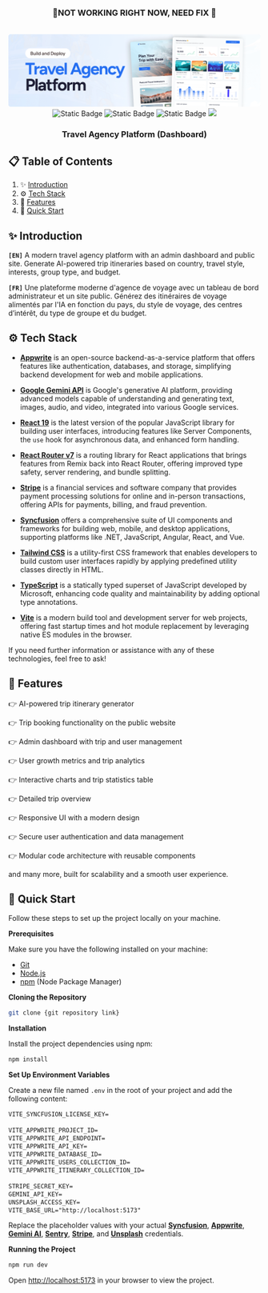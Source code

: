 <div align="center">
  <h3 align="center">🚧NOT WORKING RIGHT NOW, NEED FIX 🚧</h3>
  <br />
    <a href="https://tourvisto-fv.vercel.app" target="_blank">
      <img src="public/assets/images/readme.png" alt="Project Banner">
    </a>
  <br />
  <div>
    <img alt="Static Badge" src="https://img.shields.io/badge/React-4c84f3?style=for-the-badge&logo=react&logoColor=white">
    <img alt="Static Badge" src="https://img.shields.io/badge/Appwrite-f05695?style=for-the-badge&logo=appwrite&logoColor=white">
    <img alt="Static Badge" src="https://img.shields.io/badge/Syncfusion-181758?style=for-the-badge&logoColor=white">
    <img src="https://img.shields.io/badge/-Tailwind_CSS-38B2AC?style=for-the-badge&logo=tailwind-css&logoColor=white" />
  </div>
  <h3 align="center">Travel Agency Platform (Dashboard)</h3>
</div>

## 📋 <a name="table">Table of Contents</a>

1. ✨ [Introduction](#introduction)
2. ⚙️ [Tech Stack](#tech-stack)
3. 📝 [Features](#features)
4. 🚀 [Quick Start](#quick-start)

## <a name="introduction">✨ Introduction</a>

**`[EN]`** A modern travel agency platform with an admin dashboard and public site. Generate AI-powered trip itineraries based on country, travel style, interests, group type, and budget.

**`[FR]`** Une plateforme moderne d'agence de voyage avec un tableau de bord administrateur et un site public. Générez des itinéraires de voyage alimentés par l'IA en fonction du pays, du style de voyage, des centres d’intérêt, du type de groupe et du budget.


## <a name="tech-stack">⚙️ Tech Stack</a>

- **[Appwrite](https://appwrite.io/)** is an open-source backend-as-a-service platform that offers features like authentication, databases, and storage, simplifying backend development for web and mobile applications. 

- **[Google Gemini API](https://developers.google.com/gemini)** is Google's generative AI platform, providing advanced models capable of understanding and generating text, images, audio, and video, integrated into various Google services. 

- **[React 19](https://reactjs.org/)** is the latest version of the popular JavaScript library for building user interfaces, introducing features like Server Components, the `use` hook for asynchronous data, and enhanced form handling. 

- **[React Router v7](https://remix.run/blog/react-router-v7)** is a routing library for React applications that brings features from Remix back into React Router, offering improved type safety, server rendering, and bundle splitting. 

- **[Stripe](https://stripe.com/)** is a financial services and software company that provides payment processing solutions for online and in-person transactions, offering APIs for payments, billing, and fraud prevention. 

- **[Syncfusion](https://www.syncfusion.com/)** offers a comprehensive suite of UI components and frameworks for building web, mobile, and desktop applications, supporting platforms like .NET, JavaScript, Angular, React, and Vue.

- **[Tailwind CSS](https://tailwindcss.com/)** is a utility-first CSS framework that enables developers to build custom user interfaces rapidly by applying predefined utility classes directly in HTML. 

- **[TypeScript](https://www.typescriptlang.org/)** is a statically typed superset of JavaScript developed by Microsoft, enhancing code quality and maintainability by adding optional type annotations. 

- **[Vite](https://vitejs.dev/)** is a modern build tool and development server for web projects, offering fast startup times and hot module replacement by leveraging native ES modules in the browser.

If you need further information or assistance with any of these technologies, feel free to ask! 


## <a name="features">📝 Features</a>


👉 AI-powered trip itinerary generator

👉 Trip booking functionality on the public website

👉 Admin dashboard with trip and user management

👉 User growth metrics and trip analytics

👉 Interactive charts and trip statistics table

👉 Detailed trip overview

👉 Responsive UI with a modern design

👉 Secure user authentication and data management

👉 Modular code architecture with reusable components

and many more, built for scalability and a smooth user experience.

## <a name="quick-start">🚀 Quick Start</a>

Follow these steps to set up the project locally on your machine.

**Prerequisites**

Make sure you have the following installed on your machine:

- [Git](https://git-scm.com/)
- [Node.js](https://nodejs.org/en)
- [npm](https://www.npmjs.com/) (Node Package Manager)

**Cloning the Repository**

```bash
git clone {git repository link}
```

**Installation**

Install the project dependencies using npm:

```bash
npm install
```

**Set Up Environment Variables**

Create a new file named `.env` in the root of your project and add the following content:

```env
VITE_SYNCFUSION_LICENSE_KEY=

VITE_APPWRITE_PROJECT_ID=
VITE_APPWRITE_API_ENDPOINT=
VITE_APPWRITE_API_KEY=
VITE_APPWRITE_DATABASE_ID=
VITE_APPWRITE_USERS_COLLECTION_ID=
VITE_APPWRITE_ITINERARY_COLLECTION_ID=

STRIPE_SECRET_KEY=
GEMINI_API_KEY=
UNSPLASH_ACCESS_KEY=
VITE_BASE_URL="http://localhost:5173"
```
Replace the placeholder values with your actual **[Syncfusion](https://jsm.dev/tourvisto-syncfusion)**, **[Appwrite](https://jsm.dev/tourvisto-appwrite)**, **[Gemini AI](https://aistudio.google.com/)**, **[Sentry](https://jsm.dev/tourvisto-sentry)**, **[Stripe](https://stripe.com/)**, and **[Unsplash](https://unsplash.com/)** credentials.

**Running the Project**

```bash
npm run dev
```

Open [http://localhost:5173](http://localhost:5173/) in your browser to view the project.
